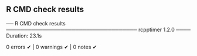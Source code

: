 ## R CMD check results

── R CMD check results ──────────────────────────────────── rcpptimer 1.2.0 ────
Duration: 23.1s

0 errors ✔ | 0 warnings ✔ | 0 notes ✔